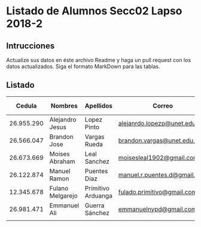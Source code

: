 # Listado de Alumnos Secc02 Lapso 2018-2
## Intrucciones
Actualize sus datos en éste archivo Readme y haga un pull request con los datos actualizados.  Siga 
el formato MarkDown para las tablas.
## Listado
| Cedula     | Nombres          | Apellidos          | Correo                     | Usuario GitHub |
|------------|------------------|--------------------|----------------------------|----------------|
| 26.955.290 | Alejandro Jesus  | Lopez Pinto        |alejanrdo.lopezp@unet.edu.ve| AlexUnet       |
| 26.566.047 | Brandon Jose     | Vargas  Rueda      | brandon.vargas@unet.edu.ve | Ldrago25       |
| 26.673.669 | Moises Abraham   | Leal Sanchez       | moisesleal1902@gmail.com   | moises1747     |
| 26.122.874 | Manuel Ramon     | Puentes Diaz       | manuel.r.puentes.d@gmail.com | ManuelPuentes  |
| 12.345.678 | Fulano Melgarejo | Primitivo Arduanga | fulado.primitivo@gmail.com | fulanop        |
| 26.981.471 | Emmanuel Ali     | Guerra Sánchez     | emmanuelnypd@gmail.com     | eagskunst      |
|            |                  |                    |                            |                |

